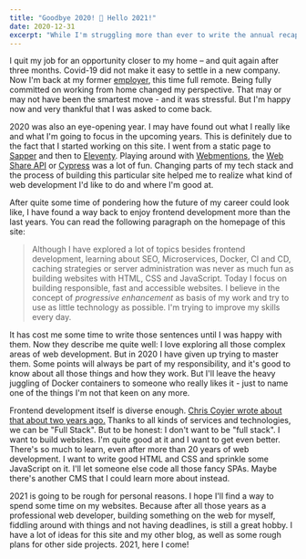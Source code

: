 ```yaml
---
title: "Goodbye 2020! 🥂 Hello 2021!"
date: 2020-12-31
excerpt: "While I'm struggling more than ever to write the annual recap of the last year on my personal blog, I don't have that problem on this more tech-focused site. In terms of work and tech, 2020 was a demanding, but the outcome was very good."
---
```


I quit my job for an opportunity closer to my home – and quit again after three months. Covid-19 did not make it easy to settle in a new company. Now I'm back at my former <a href="https://pooliestudios.com">employer</a>, this time full remote. Being fully committed on working from home changed my perspective. That may or may not have been the smartest move - and it was stressful. But I'm happy now and very thankful that I was asked to come back.

2020 was also an eye-opening year. I may have found out what I really like and what I'm going to focus in the upcoming years. This is definitely due to the fact that I started working on this site. I went from a static page to <a href="/articles/building-a-website-with-sapper-svelte-and-wordpress/">Sapper</a> and then to <a href="/articles/goodbye-sapper-hello-eleventy/">Eleventy</a>. Playing around with <a href="/articles/adding-webmentions-to-my-website/">Webmentions</a>, the <a href="/articles/creating-a-sharing-button-with-the-web-share-api/">Web Share API</a> or <a href="/articles/testing-my-eleventy-website-with-cypress-and-netlify/">Cypress</a> was a lot of fun. Changing parts of my tech stack and the process of building this particular site helped me to realize what kind of web development I'd like to do and where I'm good at.

After quite some time of pondering how the future of my career could look like, I have found a way back to enjoy frontend development more than the last years. You can read the following paragraph on the homepage of this site:

> Although I have explored a lot of topics besides frontend development, learning about SEO, Microservices, Docker, CI and CD, caching strategies or server administration was never as much fun as building websites with HTML, CSS and JavaScript. Today I focus on building responsible, fast and accessible websites. I believe in the concept of <em>progressive enhancement</em> as basis of my work and try to use as little technology as possible. I'm trying to improve my skills every day.

It has cost me some time to write those sentences until I was happy with them. Now they describe me quite well: I love exploring all those complex areas of web development. But in 2020 I have given up trying to master them. Some points will always be part of my responsibility, and it's good to know about all those things and how they work. But I'll leave the heavy juggling of Docker containers to someone who really likes it - just to name one of the things I'm not that keen on any more.

Frontend development itself is diverse enough. <a href="https://css-tricks.com/the-great-divide/">Chris Coyier wrote about that about two years ago.</a> Thanks to all kinds of services and technologies, we can be "Full Stack". But to be honest: I don't want to be "full stack". I want to build websites. I'm quite good at it and I want to get even better. There's so much to learn, even after more than 20 years of web development. I want to write good HTML and CSS and sprinkle some JavaScript on it. I'll let someone else code all those fancy SPAs. Maybe there's another CMS that I could learn more about instead.

2021 is going to be rough for personal reasons. I hope I'll find a way to spend some time on my websites. Because after all those years as a professional web developer, building something on the web for myself, fiddling around with things and not having deadlines, is still a great hobby. I have a lot of ideas for this site and my other blog, as well as some rough plans for other side projects. 2021, here I come!
